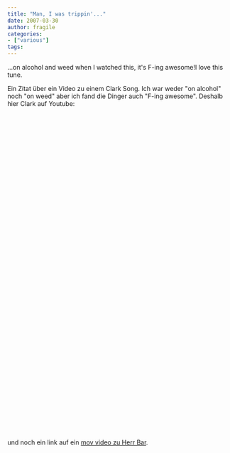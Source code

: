 ```yaml
---
title: "Man, I was trippin'..."
date: 2007-03-30
author: fragile
categories:
- ["various"]
tags:
---
```

...on alcohol and weed when I watched this, it's F-ing awesome!I love this tune.

<!--more-->Ein Zitat über ein Video zu einem Clark Song. Ich war weder "on alcohol" noch "on weed" aber ich fand die Dinger auch "F-ing awesome". Deshalb hier Clark auf Youtube:
<object width="425" height="350"><param name="movie" value="http://www.youtube.com/v/XM1lLuOz-58"></param><param name="wmode" value="transparent"></param><embed src="http://www.youtube.com/v/XM1lLuOz-58" type="application/x-shockwave-flash" wmode="transparent" width="425" height="350"></embed></object><br />
<object width="425" height="350"><param name="movie" value="http://www.youtube.com/v/ymh13G8YgQE"></param><param name="wmode" value="transparent"></param><embed src="http://www.youtube.com/v/ymh13G8YgQE" type="application/x-shockwave-flash" wmode="transparent" width="425" height="350"></embed></object>

<br />und noch ein link auf ein <a href="http://www.clemenskogler.net/film/herrbar.htm" title="Herr Bar" target="_blank">mov video zu Herr Bar</a>.